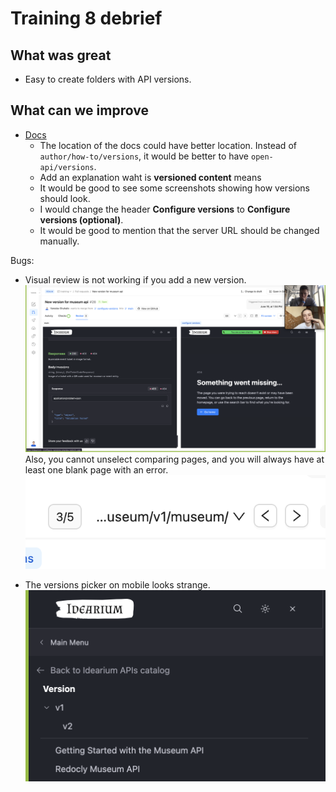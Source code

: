 # Training 8 debrief

## What was great

* Easy to create folders with API versions.

## What can we improve

* [Docs](https://beta-docs.redocly.com/author/how-to/versions/)
  * The location of the docs could have better location. Instead of `author/how-to/versions`, it would be better to have `open-api/versions`.
  * Add an explanation waht is **versioned content** means
  * It would be good to see some screenshots showing how versions should look.
  * I would change the header **Configure versions** to **Configure versions (optional)**.
  * It would be good to mention that the server URL should be changed manually.

Bugs:
  * Visual review is not working if you add a new version.
  ![img](/images/debrief-8-visual-review.png)
  Also, you cannot unselect comparing pages, and you will always have at least one blank page with an error.
  ![img](/images/debrief-8-visual-review-2.png)

  * The versions picker on mobile looks strange.
  ![img](/images/debrief-8-versions.png)
